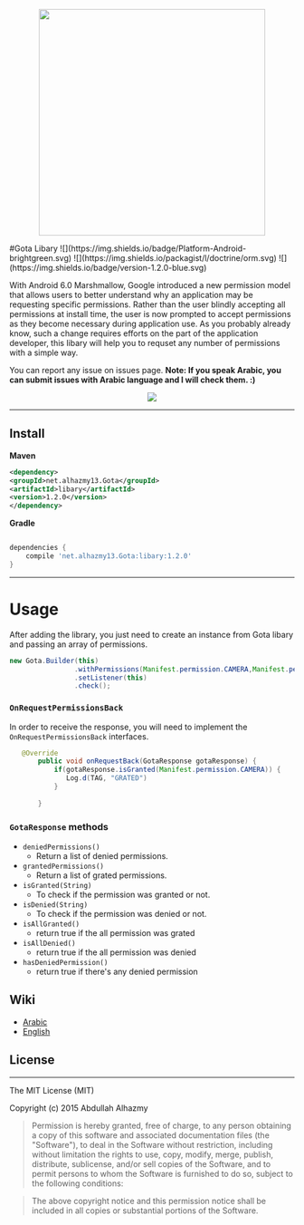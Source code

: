 <p align="center">
  <img src="https://cloud.githubusercontent.com/assets/4659608/12700078/f9528158-c7e4-11e5-9a30-8ec0999be0ad.png" width="400">
</p>
#Gota Libary
![](https://img.shields.io/badge/Platform-Android-brightgreen.svg)
![](https://img.shields.io/packagist/l/doctrine/orm.svg)
![](https://img.shields.io/badge/version-1.2.0-blue.svg)

With Android 6.0 Marshmallow, Google introduced a new permission model that allows users to better understand why an application may be requesting specific permissions. Rather than the user blindly accepting all permissions at install time, the user is now prompted to accept permissions as they become necessary during application use. As you probably already know, such a change requires efforts on the part of the application developer, this libary will help you to requset any number of permissions with a simple way.

You can report any issue on issues page. **Note: If you speak Arabic, you can submit issues with Arabic language and I will check them. :)**

<p align="center">
  <img src="https://cloud.githubusercontent.com/assets/4659608/11697977/8366a464-9ecd-11e5-92a2-55114ea91965.gif">
</p>


------ 
## Install
**Maven**

```xml
<dependency>
<groupId>net.alhazmy13.Gota</groupId>
<artifactId>libary</artifactId>
<version>1.2.0</version>
</dependency>
```

**Gradle**

```gradle

dependencies {
	compile 'net.alhazmy13.Gota:libary:1.2.0'
}
```

------ 
# Usage


After adding the library, you just need to create an instance from Gota libary and passing an array of permissions.

```java
new Gota.Builder(this)
                .withPermissions(Manifest.permission.CAMERA,Manifest.permission.ACCESS_FINE_LOCATION,Manifest.permission.CALL_PHONE)
                .setListener(this)
                .check();
```
### `OnRequestPermissionsBack`
In order to receive the response, you will need to implement the `OnRequestPermissionsBack`  interfaces.
```java
   @Override
       public void onRequestBack(GotaResponse gotaResponse) {
           if(gotaResponse.isGranted(Manifest.permission.CAMERA)) {
              Log.d(TAG, "GRATED")
           }
       
       }
```

### `GotaResponse` methods
 
 * `deniedPermissions()` 
     * Return a list of denied permissions.
 * `grantedPermissions()`
      * Return a list of grated permissions.
 * `isGranted(String)`
    * To check if the permission was granted or not.   
 *  `isDenied(String)`
    * To check if the permission was denied or not.   
 * `isAllGranted()`
    * return true if the all permission was grated
 * `isAllDenied()`
    * return true if the all permission was denied
 * `hasDeniedPermission()`
    * return true if there's any denied permission

## Wiki

* [Arabic](http://alhazmy13.net/runtimepermission_and_gota/)
* [English](https://github.com/alhazmy13/Gota/blob/master/README.md)

## License
------ 
The MIT License (MIT)

Copyright (c) 2015 Abdullah Alhazmy

> Permission is hereby granted, free of charge, to any person obtaining a copy
of this software and associated documentation files (the "Software"), to deal
in the Software without restriction, including without limitation the rights
to use, copy, modify, merge, publish, distribute, sublicense, and/or sell
copies of the Software, and to permit persons to whom the Software is
furnished to do so, subject to the following conditions:

> The above copyright notice and this permission notice shall be included in all
copies or substantial portions of the Software.

